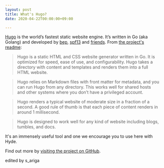 ```yaml
---
layout: post
title: What's Hugo?
date: 2020-04-22T00:00:00+09:00

---
```

[Hugo](http://jekyllrb.com) is the world’s fastest static website engine. It’s written in Go (aka Golang) and developed by [bep](https://github.com/bep), [spf13](https://github.com/spf13) and [friends](https://github.com/gohugoio/hugo/graphs/contributors). From [the project's readme](https://github.com/gohugoio/hugo/blob/master/README.md):

> Hugo is a static HTML and CSS website generator written in Go. It is optimized for speed, ease of use, and configurability. Hugo takes a directory with content and templates and renders them into a full HTML website.

> Hugo relies on Markdown files with front matter for metadata, and you can run Hugo from any directory. This works well for shared hosts and other systems where you don’t have a privileged account.

> Hugo renders a typical website of moderate size in a fraction of a second. A good rule of thumb is that each piece of content renders in around 1 millisecond.

> Hugo is designed to work well for any kind of website including blogs, tumbles, and docs.

It's an immensely useful tool and one we encourage you to use here with Hyde.

Find out more by [visiting the project on GitHub](https://github.com/gohugoio/hugo).

edited by s_ariga